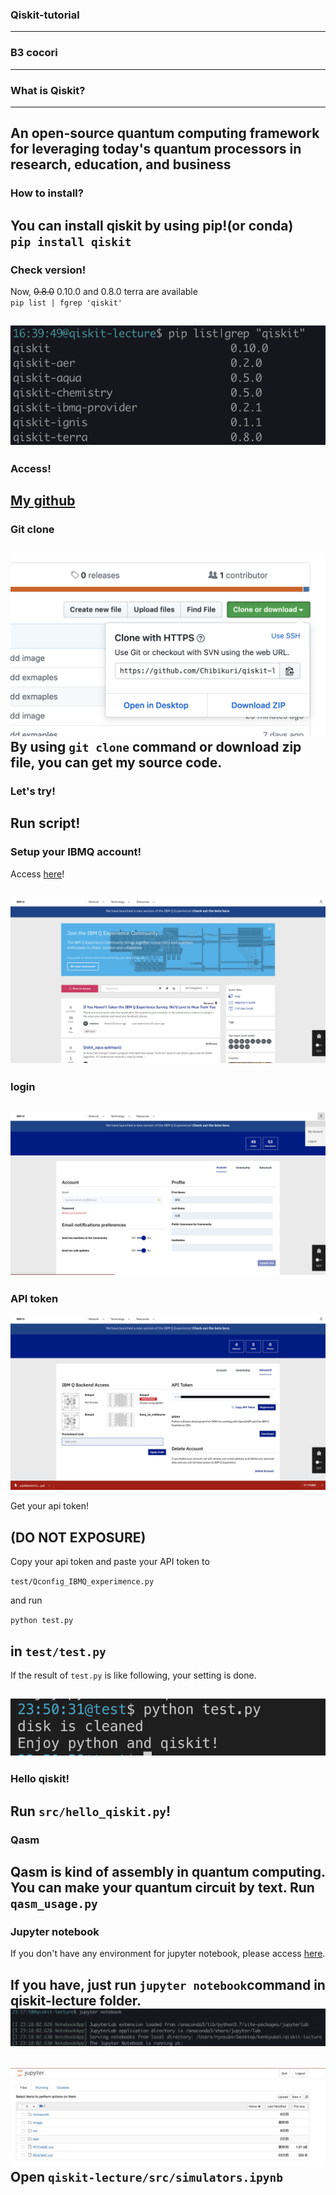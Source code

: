 ### Qiskit-tutorial

___

### B3 cocori

---

### What is Qiskit?
___
An open-source quantum computing framework for leveraging today's quantum processors in research, education, and business 
---
### How to install?
You can install qiskit by using pip!(or conda)  
`pip install qiskit`  
---
### **Check version!**  
Now, ~~0.8.0~~ 0.10.0 and 0.8.0 terra are available  
`pip list | fgrep 'qiskit'`  

![pipcheck](./image/qiskitversion.png)
---
### Access!
[My github](https://github.com/Chibikuri/qiskit-lecture)  
---
### Git clone
![gitclone](./image/gitclone.png)
By using `git clone` command or download zip file, you can get my source code.
---

### Let's try!
Run script!
---

### Setup your IBMQ account!

Access [here](https://quantumexperience.ng.bluemix.net/qx/community)!

![login](./image/ibmqx.png)
---

### login 

![log](./image/login.png)  
---

### API token

![api](./image/ap.png)

Get your api token!

(**DO NOT EXPOSURE**)  
---
Copy your api token and paste your API token to 

`test/Qconfig_IBMQ_experimence.py` 

and run  

`python test.py`

in `test/test.py`
---

If the result of `test.py` is like following, your setting is done.

![setting](./image/testresult.png)
---
### Hello qiskit!
Run `src/hello_qiskit.py`!  
---
### Qasm
Qasm is kind of assembly in quantum computing.  
You can make your quantum circuit by text.
Run `qasm_usage.py`
---
### Jupyter notebook
If you don't have any environment for jupyter notebook, please access [here](https://colab.research.google.com/github/Chibikuri/qiskit-lecture/blob/master/src/simulators.ipynb).

If you have, just run `jupyter notebook`command in qiskit-lecture folder.
![jupyter](./image/jupytern.png) 
--- 
![notebook](./image/notebook.png)
Open `qiskit-lecture/src/simulators.ipynb`
---